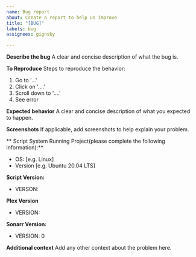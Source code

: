 ```yaml
---
name: Bug report
about: Create a report to help us improve
title: "[BUG]"
labels: bug
assignees: gignsky

---
```


**Describe the bug**
A clear and concise description of what the bug is.

**To Reproduce**
Steps to reproduce the behavior:
1. Go to '...'
2. Click on '....'
3. Scroll down to '....'
4. See error

**Expected behavior**
A clear and concise description of what you expected to happen.

**Screenshots**
If applicable, add screenshots to help explain your problem.

** Script System Running Project(please complete the following information):**
 - OS: [e.g. Linux]
 - Version [e.g. Ubuntu 20.04 LTS]

**Script Version:**
 - VERSON: 

**Plex Version**
 - VERSION:

**Sonarr Version:**
 - VERSION: 0

**Additional context**
Add any other context about the problem here.

